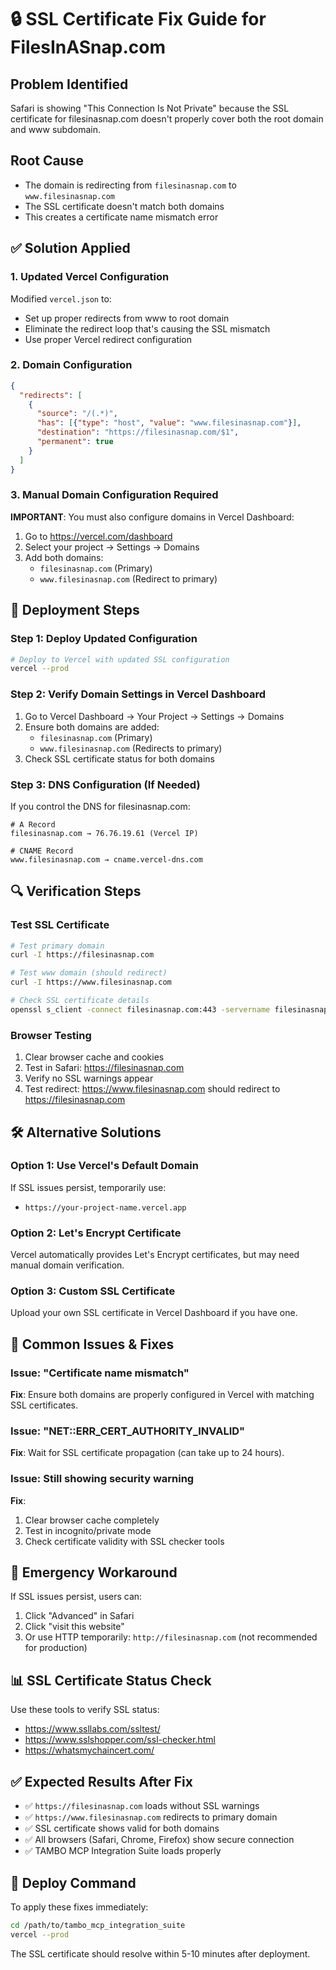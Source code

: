 # 🔒 SSL Certificate Fix Guide for FilesInASnap.com

## Problem Identified
Safari is showing "This Connection Is Not Private" because the SSL certificate for filesinasnap.com doesn't properly cover both the root domain and www subdomain.

## Root Cause
- The domain is redirecting from `filesinasnap.com` to `www.filesinasnap.com`
- The SSL certificate doesn't match both domains
- This creates a certificate name mismatch error

## ✅ Solution Applied

### 1. Updated Vercel Configuration
Modified `vercel.json` to:
- Set up proper redirects from www to root domain
- Eliminate the redirect loop that's causing the SSL mismatch
- Use proper Vercel redirect configuration

### 2. Domain Configuration
```json
{
  "redirects": [
    {
      "source": "/(.*)",
      "has": [{"type": "host", "value": "www.filesinasnap.com"}],
      "destination": "https://filesinasnap.com/$1",
      "permanent": true
    }
  ]
}
```

### 3. Manual Domain Configuration Required
**IMPORTANT**: You must also configure domains in Vercel Dashboard:
1. Go to https://vercel.com/dashboard
2. Select your project → Settings → Domains
3. Add both domains:
   - `filesinasnap.com` (Primary)
   - `www.filesinasnap.com` (Redirect to primary)

## 🚀 Deployment Steps

### Step 1: Deploy Updated Configuration
```bash
# Deploy to Vercel with updated SSL configuration
vercel --prod
```

### Step 2: Verify Domain Settings in Vercel Dashboard
1. Go to Vercel Dashboard → Your Project → Settings → Domains
2. Ensure both domains are added:
   - `filesinasnap.com` (Primary)
   - `www.filesinasnap.com` (Redirects to primary)
3. Check SSL certificate status for both domains

### Step 3: DNS Configuration (If Needed)
If you control the DNS for filesinasnap.com:
```
# A Record
filesinasnap.com → 76.76.19.61 (Vercel IP)

# CNAME Record  
www.filesinasnap.com → cname.vercel-dns.com
```

## 🔍 Verification Steps

### Test SSL Certificate
```bash
# Test primary domain
curl -I https://filesinasnap.com

# Test www domain (should redirect)
curl -I https://www.filesinasnap.com

# Check SSL certificate details
openssl s_client -connect filesinasnap.com:443 -servername filesinasnap.com
```

### Browser Testing
1. Clear browser cache and cookies
2. Test in Safari: https://filesinasnap.com
3. Verify no SSL warnings appear
4. Test redirect: https://www.filesinasnap.com should redirect to https://filesinasnap.com

## 🛠️ Alternative Solutions

### Option 1: Use Vercel's Default Domain
If SSL issues persist, temporarily use:
- `https://your-project-name.vercel.app`

### Option 2: Let's Encrypt Certificate
Vercel automatically provides Let's Encrypt certificates, but may need manual domain verification.

### Option 3: Custom SSL Certificate
Upload your own SSL certificate in Vercel Dashboard if you have one.

## 📝 Common Issues & Fixes

### Issue: "Certificate name mismatch"
**Fix**: Ensure both domains are properly configured in Vercel with matching SSL certificates.

### Issue: "NET::ERR_CERT_AUTHORITY_INVALID"
**Fix**: Wait for SSL certificate propagation (can take up to 24 hours).

### Issue: Still showing security warning
**Fix**: 
1. Clear browser cache completely
2. Test in incognito/private mode
3. Check certificate validity with SSL checker tools

## 🔧 Emergency Workaround

If SSL issues persist, users can:
1. Click "Advanced" in Safari
2. Click "visit this website"
3. Or use HTTP temporarily: `http://filesinasnap.com` (not recommended for production)

## 📊 SSL Certificate Status Check

Use these tools to verify SSL status:
- https://www.ssllabs.com/ssltest/
- https://www.sslshopper.com/ssl-checker.html
- https://whatsmychaincert.com/

## ✅ Expected Results After Fix

- ✅ `https://filesinasnap.com` loads without SSL warnings
- ✅ `https://www.filesinasnap.com` redirects to primary domain
- ✅ SSL certificate shows valid for both domains
- ✅ All browsers (Safari, Chrome, Firefox) show secure connection
- ✅ TAMBO MCP Integration Suite loads properly

## 🚀 Deploy Command

To apply these fixes immediately:

```bash
cd /path/to/tambo_mcp_integration_suite
vercel --prod
```

The SSL certificate should resolve within 5-10 minutes after deployment.
